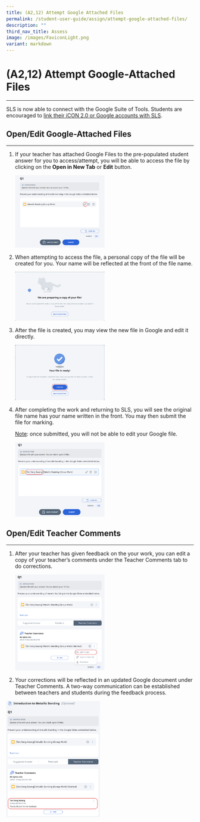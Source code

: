 ```yaml
---
title: (A2,12) Attempt Google Attached Files
permalink: /student-user-guide/assign/attempt-google-attached-files/
description: ""
third_nav_title: Assess
image: /images/FaviconLight.png
variant: markdown
---
```

<h1 id="attempt-google-attached-files">(A2,12) Attempt Google-Attached Files</h1><hr>
<p>SLS is now able to connect with the Google Suite of Tools. Students are encouraged to <a target="_blank" href="/student-user-guide/customise/manage-linked-account/">link their iCON 2.0 or Google accounts with SLS</a>.</p>
<h2 id="open-edit-google-attached-files">Open/Edit Google-Attached Files</h2>
<hr>
<ol>
<li><p>If your teacher has attached Google Files to the pre-populated student answer for you to access/attempt, you will be able to access the file by clicking on the <strong>Open in New Tab</strong> or <strong>Edit</strong> button. </p>
<p> <img alt="Attempt Google-Attached Files" style="width: 50%;" src="/images/1Student/As-Google.png"></p>
</li>
<li><p>When attempting to access the file, a personal copy of the file will be created for you. Your name will be reflected at the front of the file name. </p>
<p>  <img alt="Attempt Google-Attached Files" style="width: 50%;" src="/images/1Student/As-Google1.png"></p>
</li>
<li><p>After the file is created, you may view the new file in Google and edit it directly. </p>
<p> <img alt="Attempt Google-Attached Files" style="width: 50%;" src="/images/1Student/As-Google2.png"></p>
</li>
<li><p>After completing the work and returning to SLS, you will see the original file name has your name written in the front. You may then submit the file for marking. </p>
	<p> <u>Note</u>: once submitted, you will not be able to edit your Google file. </p>
<p>  <img alt="Attempt Google-Attached Files" style="width: 50%;" src="/images/1Student/As-Google3.png"></p>
</li>
</ol>
<h2 id="open-edit-teacher-comments-">Open/Edit Teacher Comments</h2>
<hr>
<ol>
<li>After your teacher has given feedback on the your work, you can edit a copy of your teacher’s comments under the Teacher Comments tab to do corrections. </li>
<p> <img alt="Attempt Google-Attached Files" style="width: 50%;" src="/images/1Student/As-Google4.png"></p>
<li>Your corrections will be reflected in an updated Google document under Teacher Comments. A two-way communication can be established between teachers and students during the feedback process.</li>
</ol>
 <img alt="Attempt Google-Attached Files" style="width: 50%;" src="/images/1Student/As-Google5.png">